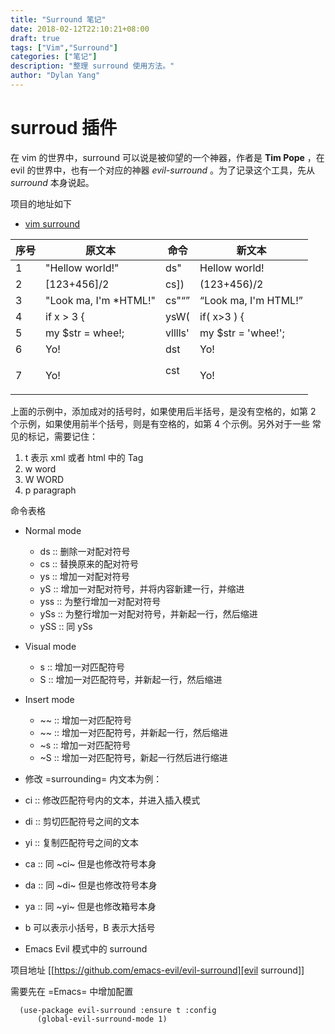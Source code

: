 ```yaml
---
title: "Surround 笔记"
date: 2018-02-12T22:10:21+08:00
draft: true
tags: ["Vim","Surround"]
categories: ["笔记"]
description: "整理 surround 使用方法。"
author: "Dylan Yang"
---
```


# surroud 插件

在 vim 的世界中，surround 可以说是被仰望的一个神器，作者是 **Tim Pope** ，在 evil 的世界中，也有一个对应的神器 *evil-surround* 。为了记录这个工具，先从 *surround* 本身说起。

项目的地址如下
- [vim surround](https://github.com/tpope/vim-surround)

| 序号 | 原文本                | 命令    | 新文本                    |
|------|-----------------------|---------|---------------------------|
|    1 | "Hellow world!"       | ds"     | Hellow world!             |
|    2 | [123+456]/2           | cs])    | (123+456)/2               |
|    3 | "Look ma, I'm *HTML!" | cs"<q>  | <q>Look ma, I'm HTML!</q> |
|    4 | if  x > 3 {           | ysW(    | if( x>3 ) {               |
|    5 | my $str = whee!;      | vlllls' | my $str = 'whee!';        |
|    6 | <div>Yo!</div>        | dst     | Yo!                       |
|    7 | <div>Yo!</div>        | cst<p>  | <p>Yo!</p>                |

上面的示例中，添加成对的括号时，如果使用后半括号，是没有空格的，如第 2
个示例，如果使用前半个括号，则是有空格的，如第 4 个示例。另外对于一些
常见的标记，需要记住：

1. t 表示 xml 或者 html 中的 Tag
2. w word
3. W WORD
4. p paragraph

命令表格
- Normal mode
  - ds :: 删除一对配对符号
  - cs :: 替换原来的配对符号
  - ys :: 增加一对配对符号
  - yS :: 增加一对配对符号，并将内容新建一行，并缩进
  - yss :: 为整行增加一对配对符号
  - ySs :: 为整行增加一对配对符号，并新起一行，然后缩进
  - ySS :: 同 ySs

- Visual mode
  - s :: 增加一对匹配符号
  - S :: 增加一对匹配符号，并新起一行，然后缩进

- Insert mode
  - ~<CTRL-s>~ :: 增加一对匹配符号
  - ~<CTRL-s><CTRL-s>~ :: 增加一对匹配符号，并新起一行，然后缩进
  - ~<CTRL-g>s :: 增加一对匹配符号
  - ~<CTRL-G>S :: 增加一对匹配符号，新起一行然后进行缩进

- 修改 =surrounding= 内文本为例：

- ci :: 修改匹配符号内的文本，并进入插入模式
- di :: 剪切匹配符号之间的文本
- yi :: 复制匹配符号之间的文本
- ca :: 同 ~ci~ 但是也修改符号本身
- da :: 同 ~di~ 但是也修改符号本身
- ya :: 同 ~yi~ 但是也修改箱号本身

- b 可以表示小括号，B 表示大括号

* Emacs Evil 模式中的 surround

项目地址 [[https://github.com/emacs-evil/evil-surround][evil surround]]

需要先在 =Emacs= 中增加配置
``` emacs-lisp
  (use-package evil-surround :ensure t :config
      (global-evil-surround-mode 1)
```